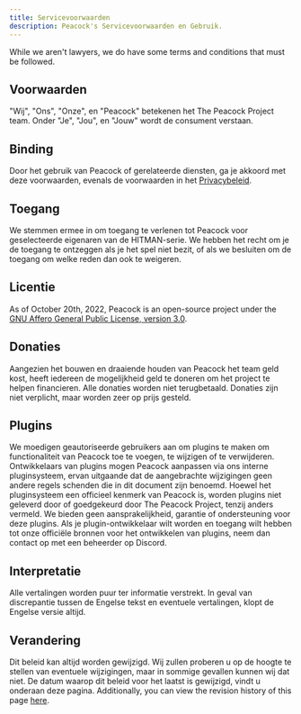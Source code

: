 ```yaml
---
title: Servicevoorwaarden
description: Peacock's Servicevoorwaarden en Gebruik.
---
```


While we aren't lawyers, we do have some terms and conditions that must be followed.

## Voorwaarden

"Wij", "Ons", "Onze", en "Peacock" betekenen het The Peacock Project team. Onder "Je", "Jou", en "Jouw" wordt de consument verstaan.

## Binding

Door het gebruik van Peacock of gerelateerde diensten, ga je akkoord met deze voorwaarden, evenals de voorwaarden in het [Privacybeleid](privacy-policy.md).

## Toegang

We stemmen ermee in om toegang te verlenen tot Peacock voor geselecteerde eigenaren van de HITMAN-serie. We hebben het recht om je de toegang te ontzeggen als je het spel niet bezit, of als we besluiten om de toegang om welke reden dan ook te weigeren.

## Licentie

As of October 20th, 2022, Peacock is an open-source project under the [GNU Affero General Public License, version 3.0](https://www.gnu.org/licenses/agpl-3.0.en.html).

## Donaties

Aangezien het bouwen en draaiende houden van Peacock het team geld kost, heeft iedereen de mogelijkheid geld te doneren om het project te helpen financieren. Alle donaties worden niet terugbetaald. Donaties zijn niet verplicht, maar worden zeer op prijs gesteld.

## Plugins

We moedigen geautoriseerde gebruikers aan om plugins te maken om functionaliteit van Peacock toe te voegen, te wijzigen of te verwijderen. Ontwikkelaars van plugins mogen Peacock aanpassen via ons interne pluginsysteem, ervan uitgaande dat de aangebrachte wijzigingen geen andere regels schenden die in dit document zijn benoemd. Hoewel het pluginsysteem een officieel kenmerk van Peacock is, worden plugins niet geleverd door of goedgekeurd door The Peacock Project, tenzij anders vermeld. We bieden geen aansprakelijkheid, garantie of ondersteuning voor deze plugins. Als je plugin-ontwikkelaar wilt worden en toegang wilt hebben tot onze officiële bronnen voor het ontwikkelen van plugins, neem dan contact op met een beheerder op Discord.

## Interpretatie

Alle vertalingen worden puur ter informatie verstrekt. In geval van discrepantie tussen de Engelse tekst en eventuele vertalingen, klopt de Engelse versie altijd.

## Verandering

Dit beleid kan altijd worden gewijzigd. Wij zullen proberen u op de hoogte te stellen van eventuele wijzigingen, maar in sommige gevallen kunnen wij dat niet. De datum waarop dit beleid voor het laatst is gewijzigd, vindt u onderaan deze pagina. Additionally, you can view the revision history of this page [here](https://github.com/thepeacockproject/peacockprojectorg/commits/main/docs/legal/terms-of-service.md).
